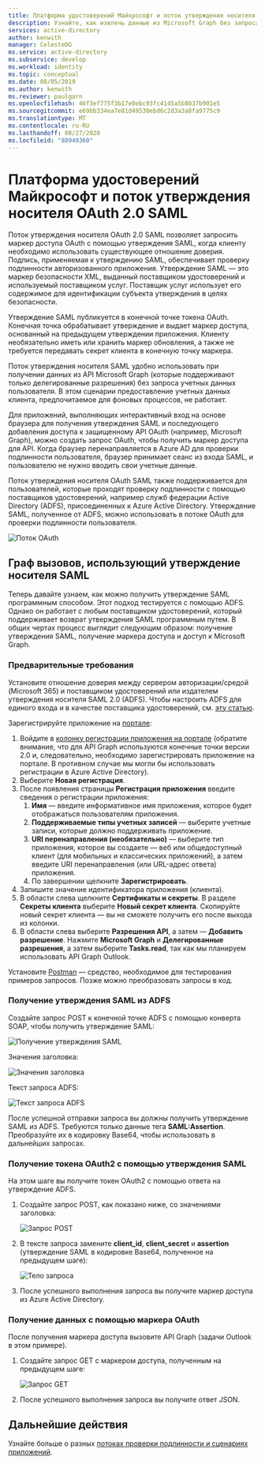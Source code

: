 ```yaml
---
title: Платформа удостоверений Майкрософт и поток утверждения носителя SAML | Azure
description: Узнайте, как извлечь данные из Microsoft Graph без запроса учетных данных у пользователя с помощью потока утверждения носителя SAML.
services: active-directory
author: kenwith
manager: CelesteDG
ms.service: active-directory
ms.subservice: develop
ms.workload: identity
ms.topic: conceptual
ms.date: 08/05/2019
ms.author: kenwith
ms.reviewer: paulgarn
ms.openlocfilehash: 46f3ef775f3b17e0ebc93fc4145a5b8037b901e5
ms.sourcegitcommit: e69bb334ea7e81d49530ebd6c2d3a3a8fa9775c9
ms.translationtype: MT
ms.contentlocale: ru-RU
ms.lasthandoff: 08/27/2020
ms.locfileid: "88949360"
---
```

# <a name="microsoft-identity-platform-and-oauth-20-saml-bearer-assertion-flow"></a>Платформа удостоверений Майкрософт и поток утверждения носителя OAuth 2.0 SAML
Поток утверждения носителя OAuth 2.0 SAML позволяет запросить маркер доступа OAuth с помощью утверждения SAML, когда клиенту необходимо использовать существующее отношение доверия. Подпись, применяемая к утверждению SAML, обеспечивает проверку подлинности авторизованного приложения. Утверждение SAML — это маркер безопасности XML, выданный поставщиком удостоверений и используемый поставщиком услуг. Поставщик услуг использует его содержимое для идентификации субъекта утверждения в целях безопасности.

Утверждение SAML публикуется в конечной точке токена OAuth.  Конечная точка обрабатывает утверждение и выдает маркер доступа, основанный на предыдущем утверждении приложения. Клиенту необязательно иметь или хранить маркер обновления, а также не требуется передавать секрет клиента в конечную точку маркера.

Поток утверждения носителя SAML удобно использовать при получении данных из API Microsoft Graph (которые поддерживают только делегированные разрешения) без запроса учетных данных пользователя. В этом сценарии предоставление учетных данных клиента, предпочитаемое для фоновых процессов, не работает.

Для приложений, выполняющих интерактивный вход на основе браузера для получения утверждения SAML и последующего добавления доступа к защищенному API OAuth (например, Microsoft Graph), можно создать запрос OAuth, чтобы получить маркер доступа для API. Когда браузер перенаправляется в Azure AD для проверки подлинности пользователя, браузер принимает сеанс из входа SAML, и пользователю не нужно вводить свои учетные данные.

Поток утверждения носителя OAuth SAML также поддерживается для пользователей, которые проходят проверку подлинности с помощью поставщиков удостоверений, например служб федерации Active Directory (ADFS), присоединенных к Azure Active Directory.  Утверждение SAML, полученное от ADFS, можно использовать в потоке OAuth для проверки подлинности пользователя.

![Поток OAuth](./media/v2-saml-bearer-assertion/1.png)

## <a name="call-graph-using-saml-bearer-assertion"></a>Граф вызовов, использующий утверждение носителя SAML
Теперь давайте узнаем, как можно получить утверждение SAML программным способом. Этот подход тестируется с помощью ADFS. Однако он работает с любым поставщиком удостоверений, который поддерживает возврат утверждения SAML программным путем. В общих чертах процесс выглядит следующим образом: получение утверждения SAML, получение маркера доступа и доступ к Microsoft Graph.

### <a name="prerequisites"></a>Предварительные требования

Установите отношение доверия между сервером авторизации/средой (Microsoft 365) и поставщиком удостоверений или издателем утверждения носителя SAML 2.0 (ADFS). Чтобы настроить ADFS для единого входа и в качестве поставщика удостоверений, см. [эту статью](/archive/blogs/canitpro/step-by-step-setting-up-ad-fs-and-enabling-single-sign-on-to-office-365).

Зарегистрируйте приложение на [портале](https://ms.portal.azure.com/#blade/Microsoft_AAD_RegisteredApps/ApplicationsListBlade):
1. Войдите в [колонку регистрации приложения на портале](https://ms.portal.azure.com/#blade/Microsoft_AAD_RegisteredApps/ApplicationsListBlade) (обратите внимание, что для API Graph используются конечные точки версии 2.0 и, следовательно, необходимо зарегистрировать приложение на портале. В противном случае мы могли бы использовать регистрации в Azure Active Directory). 
1. Выберите **Новая регистрация**.
1. После появления страницы **Регистрация приложения** введите сведения о регистрации приложения: 
    1. **Имя** — введите информативное имя приложения, которое будет отображаться пользователям приложения.
    1. **Поддерживаемые типы учетных записей** — выберите учетные записи, которые должно поддерживать приложение.
    1. **URI перенаправления (необязательно)** — выберите тип приложения, которое вы создаете — веб или общедоступный клиент (для мобильных и классических приложений), а затем введите URI перенаправления (или URL-адрес ответа) приложения.
    1. По завершении щелкните **Зарегистрировать**.
1. Запишите значение идентификатора приложения (клиента).
1. В области слева щелкните **Сертификаты и секреты**. В разделе **Секреты клиента** выберите **Новый секрет клиента**. Скопируйте новый секрет клиента — вы не сможете получить его после выхода из колонки.
1. В области слева выберите **Разрешения API**, а затем — **Добавить разрешение**. Нажмите **Microsoft Graph** и **Делегированные разрешения**, а затем выберите **Tasks.read**, так как мы планируем использовать API Graph Outlook. 

Установите [Postman](https://www.getpostman.com/) — средство, необходимое для тестирования примеров запросов.  Позже можно преобразовать запросы в код.

### <a name="get-the-saml-assertion-from-adfs"></a>Получение утверждения SAML из ADFS
Создайте запрос POST к конечной точке ADFS с помощью конверта SOAP, чтобы получить утверждение SAML:

![Получение утверждения SAML](./media/v2-saml-bearer-assertion/2.png)

Значения заголовка:

![Значения заголовка](./media/v2-saml-bearer-assertion/3.png)

Текст запроса ADFS:

![Текст запроса ADFS](./media/v2-saml-bearer-assertion/4.png)

После успешной отправки запроса вы должны получить утверждение SAML из ADFS. Требуются только данные тега **SAML:Assertion**. Преобразуйте их в кодировку Base64, чтобы использовать в дальнейших запросах.

### <a name="get-the-oauth2-token-using-the-saml-assertion"></a>Получение токена OAuth2 с помощью утверждения SAML 
На этом шаге вы получите токен OAuth2 с помощью ответа на утверждение ADFS.

1. Создайте запрос POST, как показано ниже, со значениями заголовка:

    ![Запрос POST](./media/v2-saml-bearer-assertion/5.png)
1. В тексте запроса замените **client_id**, **client_secret** и **assertion** (утверждение SAML в кодировке Base64, полученное на предыдущем шаге):

    ![Тело запроса](./media/v2-saml-bearer-assertion/6.png)
1. После успешного выполнения запроса вы получите маркер доступа из Azure Active Directory.

### <a name="get-the-data-with-the-oauth-token"></a>Получение данных с помощью маркера OAuth

После получения маркера доступа вызовите API Graph (задачи Outlook в этом примере). 

1. Создайте запрос GET с маркером доступа, полученным на предыдущем шаге:

    ![Запрос GET](./media/v2-saml-bearer-assertion/7.png)

1. После успешного выполнения запроса вы получите ответ JSON.

## <a name="next-steps"></a>Дальнейшие действия

Узнайте больше о разных [потоках проверки подлинности и сценариях приложений](authentication-flows-app-scenarios.md).
